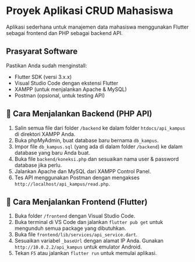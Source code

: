 # Proyek Aplikasi CRUD Mahasiswa

Aplikasi sederhana untuk manajemen data mahasiswa menggunakan Flutter sebagai frontend dan PHP sebagai backend API.

## Prasyarat Software

Pastikan Anda sudah menginstall:
- Flutter SDK (versi 3.x.x)
- Visual Studio Code dengan ekstensi Flutter
- XAMPP (untuk menjalankan Apache & MySQL)
- Postman (opsional, untuk testing API)

## 🔧 Cara Menjalankan Backend (PHP API)

1.  Salin semua file dari folder `/backend` ke dalam folder `htdocs/api_kampus` di direktori XAMPP Anda.
2.  Buka phpMyAdmin, buat database baru bernama `db_kampus`.
3.  Impor file `db_kampus.sql` (yang ada di dalam folder `/backend`) ke dalam database yang baru Anda buat.
4.  Buka file `backend/koneksi.php` dan sesuaikan nama user & password database jika perlu.
5.  Jalankan Apache dan MySQL dari XAMPP Control Panel.
6.  Tes API menggunakan Postman dengan mengakses `http://localhost/api_kampus/read.php`.

## 📱 Cara Menjalankan Frontend (Flutter)

1.  Buka folder `/frontend` dengan Visual Studio Code.
2.  Buka terminal di VS Code dan jalankan `flutter pub get` untuk mengunduh semua package yang dibutuhkan.
3.  Buka file `frontend/lib/services/api_service.dart`.
4.  Sesuaikan variabel `_baseUrl` dengan alamat IP Anda. Gunakan `http://10.0.2.2/api_kampus` untuk emulator Android.
5.  Tekan `F5` atau jalankan `flutter run` untuk memulai aplikasi.
